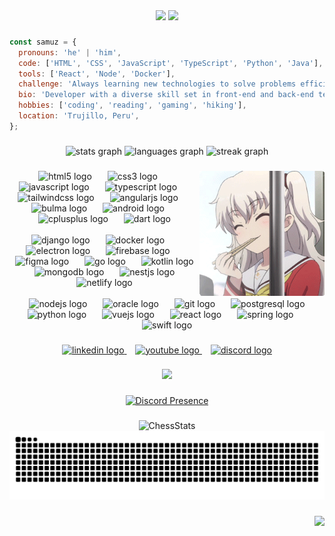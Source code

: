 <div align="center">
  <img src="https://readme-typing-svg.herokuapp.com?font=Poppins&weight=400&size=22&duration=1&pause=1000&color=F7F7F7&vCenter=true&random=false&width=265&height=22&lines=Hey+there!%F0%9F%91%8B+I'm+Samuz%2C" />
  <img src="https://readme-typing-svg.herokuapp.com?font=Poppins&weight=400&size=22&pause=1000&color=15A7F7&vCenter=true&random=false&width=200&height=22&lines=a+Web+Developer!;a+UI%2FUX+Designer!" />
</div>

<div height="17" />

###

```javascript
const samuz = {
  pronouns: 'he' | 'him',
  code: ['HTML', 'CSS', 'JavaScript', 'TypeScript', 'Python', 'Java'],
  tools: ['React', 'Node', 'Docker'],
  challenge: 'Always learning new technologies to solve problems efficiently.',
  bio: 'Developer with a diverse skill set in front-end and back-end technologies. Eager to contribute to projects.',
  hobbies: ['coding', 'reading', 'gaming', 'hiking'],
  location: 'Trujillo, Peru',
};
```

###

<div height="15px" />

<div align="center">
  <img src="https://github-readme-stats.vercel.app/api?username=SamuzDev&hide_title=false&hide_rank=false&show_icons=true&include_all_commits=true&count_private=true&disable_animations=false&theme=tokyonight&locale=en&hide_border=true" height="150" alt="stats graph"  />
  <img src="https://github-readme-stats.vercel.app/api/top-langs?username=SamuzDev&locale=en&hide_title=false&layout=compact&card_width=320&langs_count=6&theme=tokyonight&hide_border=true" height="150" alt="languages graph"  />
  <img src="https://streak-stats.demolab.com?user=SamuzDev&locale=en&mode=daily&theme=tokyonight&hide_border=true&border_radius=5" height="150" alt="streak graph"  />
</div>

<div height="15px" />

###

<img align="right" height="200" src="assets/anime-girl.gif" alt="Anime Girl" />

###

<div align="center">
  <div>
    <img src="https://cdn.simpleicons.org/html5/E34F26" height="35" alt="html5 logo"  />
    <img width="17" />
    <img src="https://cdn.simpleicons.org/css3/1572B6" height="35" alt="css3 logo"  />
    <img width="17" />
    <img src="https://cdn.simpleicons.org/javascript/F7DF1E" height="35" alt="javascript logo"  />
    <img width="17" />
    <img src="https://cdn.simpleicons.org/typescript/3178C6" height="35" alt="typescript logo"  />
    <img width="17" />
    <img src="https://cdn.simpleicons.org/tailwindcss/06B6D4" height="35" alt="tailwindcss logo"  />
    <img width="17" />
    <img src="https://cdn.simpleicons.org/angular/DD0031" height="35" alt="angularjs logo"  />
    <img width="17" />
    <img src="https://cdn.simpleicons.org/bulma/00D1B2" height="35" alt="bulma logo"  />
    <img width="17" />
    <img src="https://cdn.simpleicons.org/android/3DDC84" height="35" alt="android logo"  />
    <img width="17" />
    <img src="https://cdn.simpleicons.org/c++/00599C" height="35" alt="cplusplus logo"  />
    <img width="17" />
    <img src="https://cdn.simpleicons.org/dart/0175C2" height="35" alt="dart logo"  />
  </div>

  <br>
  
  <div>
    <img src="https://cdn.simpleicons.org/django/092E20" height="35" alt="django logo"  />
    <img width="17" />
    <img src="https://cdn.simpleicons.org/docker/2496ED" height="35" alt="docker logo"  />
    <img width="17" />
    <img src="https://cdn.simpleicons.org/electron/47848F" height="35" alt="electron logo"  />
    <img width="17" />
    <img src="https://cdn.simpleicons.org/firebase/FFCA28" height="35" alt="firebase logo"  />
    <img width="17" />
    <img src="https://cdn.jsdelivr.net/gh/devicons/devicon/icons/figma/figma-original.svg" height="35" alt="figma logo"  />
    <img width="17" />
    <img src="https://cdn.simpleicons.org/go/00ADD8" height="35" alt="go logo"  />
    <img width="17" />
    <img src="https://cdn.simpleicons.org/kotlin/7F52FF" height="35" alt="kotlin logo"  />
    <img width="17" />
    <img src="https://cdn.simpleicons.org/mongodb/47A248" height="35" alt="mongodb logo"  />
    <img width="17" />
    <img src="https://cdn.simpleicons.org/nestjs/E0234E" height="35" alt="nestjs logo"  />
    <img width="17" />
    <img src="https://cdn.simpleicons.org/netlify/00C7B7" height="35" alt="netlify logo"  />
  </div>
  
  <br>
  
  <div>
    <img width="17" />
    <img src="https://cdn.simpleicons.org/nodedotjs/339833" height="35" alt="nodejs logo"  />
    <img width="17" />
    <img src="https://cdn.simpleicons.org/oracle/F80000" height="35" alt="oracle logo"  />
    <img width="17" />
    <img src="https://cdn.simpleicons.org/git/F05032" height="35" alt="git logo"  />
    <img width="17" />
    <img src="https://cdn.simpleicons.org/postgresql/4169E1" height="35" alt="postgresql logo"  />
    <img width="17" />
    <img src="https://cdn.simpleicons.org/python/3776AB" height="35" alt="python logo"  />
    <img width="17" />
    <img src="https://cdn.simpleicons.org/vuedotjs/4FC08D" height="35" alt="vuejs logo"  />
    <img width="17" />
    <img src="https://cdn.simpleicons.org/react/61DAFB" height="35" alt="react logo"  />
    <img width="17" />
    <img src="https://cdn.simpleicons.org/spring/6DB33F" height="35" alt="spring logo"  />
    <img width="17" />
    <img src="https://cdn.simpleicons.org/swift/F05138" height="35" alt="swift logo"  />
  </div>
</div>

###

<div align="center">
  <a href="https://pe.linkedin.com" >
    <img src="https://img.shields.io/static/v1?message=LinkedIn&logo=linkedin&label=&color=0077B5&logoColor=white&labelColor=&style=for-the-badge" height="35" alt="linkedin logo"  />
  </a>
  <img width="10" />
  <a href="https://www.youtube.com" target="_blank">
    <img src="https://img.shields.io/static/v1?message=Youtube&logo=youtube&label=&color=FF0000&logoColor=white&labelColor=&style=for-the-badge" height="35" alt="youtube logo"  />
  </a>
  <img width="10" />
  <a href="https://discord.com/users/562788710685474817" target="_blank">
    <img src="https://img.shields.io/static/v1?message=Discord&logo=discord&label=&color=7289DA&logoColor=white&labelColor=&style=for-the-badge" height="35" alt="discord logo"  />
  </a>
</div>

###

<div height="15px" />

<div align="center">
 <a href="https://spotify-github-profile.kittinanx.com/api/view?uid=312unliw5xsjx7usjewvitkihrqa&redirect=true">
   <img src="https://spotify-github-profile.kittinanx.com/api/view?uid=312unliw5xsjx7usjewvitkihrqa&cover_image=true&theme=default&show_offline=false&background_color=151515&interchange=false&bar_color_cover=true" height="350" />
 </a>
</div>

###

<div align="center">
  <a href="https://discord.com/users/562788710685474817">
    <img src="https://lanyard.kyrie25.me/api/562788710685474817?useDisplayName=true&bg=151515&borderRadius=30px" alt="Discord Presence" />
  </a>
</div>

###

<div align="center">
  <img src="https://chesscom-profile-svg.vercel.app/stats?username=SpeedRun110&theme=dark&borderRadius=8" alt="ChessStats"/>
</div>

<img src="https://raw.githubusercontent.com/SamuzDev/SamuzDev/output/snake.svg" alt="Snake animation" />

###

<img align="right" src="https://visitor-badge.laobi.icu/badge?page_id=SamuzDev.SamuzDev&left_text=Views"  />

###
